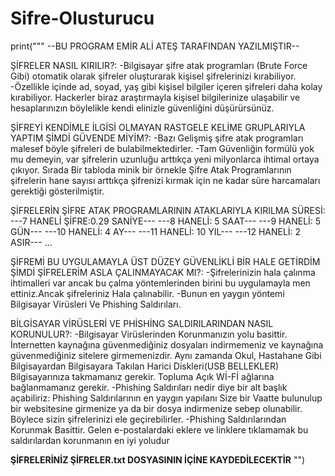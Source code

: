 # Sifre-Olusturucu
print("""
--BU PROGRAM EMİR ALİ ATEŞ TARAFINDAN YAZILMIŞTIR--


ŞİFRELER NASIL KIRILIR?:
-Bilgisayar şifre atak programları (Brute Force Gibi) otomatik olarak şifreler oluşturarak kişisel şifrelerinizi kırabiliyor.
-Özellikle içinde ad, soyad, yaş gibi kişisel bilgiler içeren şifreleri daha kolay kırabiliyor. Hackerler biraz araştırmayla
kişisel bilgilerinize ulaşabilir ve hesaplarınızın böylelikle kendi elinizle güvenliğini düşürürsünüz.


ŞİFREYİ KENDİMLE İLGİSİ OLMAYAN RASTGELE KELİME GRUPLARIYLA YAPTIM ŞİMDİ GÜVENDE MİYİM?:
-Bazı Gelişmiş şifre atak programları malesef böyle şifreleri de bulabilmektedirler.
-Tam Güvenliğin formülü yok mu demeyin, var şifrelerin uzunluğu arttıkça yeni milyonlarca ihtimal ortaya çıkıyor. Sırada Bir tabloda
minik bir örnekle Şifre Atak Programlarının şifrelerin hane sayısı arttıkça şifrenizi kırmak için ne kadar süre harcamaları gerektiği
gösterilmiştir.


ŞİFRELERİN ŞİFRE ATAK PROGRAMLARININ ATAKLARIYLA KIRILMA SÜRESİ:
---7 HANELİ ŞİFRE:0.29 SANİYE---
---8 HANELİ: 5 SAAT---
---9 HANELİ: 5 GÜN---
---10 HANELİ: 4 AY---
---11 HANELİ: 10 YIL---
---12 HANELİ: 2 ASIR---
...


ŞİFREMİ BU UYGULAMAYLA ÜST DÜZEY GÜVENLİKLİ BİR HALE GETİRDİM ŞİMDİ ŞİFRELERİM ASLA ÇALINMAYACAK MI?:
-Şifrelerinizin hala çalınma ihtimalleri var ancak bu çalma yöntemlerinden birini bu uygulamayla men ettiniz.Ancak şifreleriniz Hala çalınabilir.
-Bunun en yaygın yöntemi Bilgisayar Virüsleri Ve Phishing Saldırıları.


BİLGİSAYAR VİRÜSLERİ VE PHİSHİNG SALDIRILARINDAN NASIL KORUNULUR?:
-Bilgisayar Virüslerinden Korunmanızın yolu basittir. İnternetten kaynağına güvenmediğiniz dosyaları indirmemeniz ve kaynağına güvenmediğiniz
sitelere girmemenizdir. Aynı zamanda Okul, Hastahane Gibi Bilgisayardan Bilgisayara Takılan Harici Diskleri(USB BELLEKLER) Bilgisayarınıza takmamanız gerekir.
Topluma Açık Wİ-Fİ ağlarına bağlanmamanız gerekir.
-Phishing Saldırıları nedir diye bir alt başlık açabiliriz: Phishing Saldırılarının en yaygın yapılanı Size bir Vaatte bulunulup bir websitesine girmenize ya da
bir dosya indirmenize sebep olunabilir. Böylece sizin şifrelerinizi ele geçirebilirler.
-Phishing Saldırılarından Korunmak Basittir. Gelen e-postalardaki eklere ve linklere tıklamamak bu saldırılardan korunmanın en iyi yoludur

**ŞİFRELERİNİZ ŞİFRELER.txt DOSYASININ İÇİNE KAYDEDİLECEKTİR** "")
